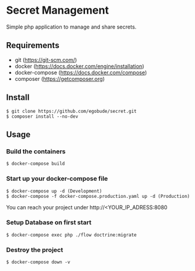 # Secret Management

Simple php application to manage and share secrets.

## Requirements

 * git (https://git-scm.com/)
 * docker (https://docs.docker.com/engine/installation)
 * docker-compose (https://docs.docker.com/compose)
 * composer (https://getcomposer.org)

## Install

    $ git clone https://github.com/egobude/secret.git
    $ composer install --no-dev

## Usage

### Build the containers    

    $ docker-compose build

### Start up your docker-compose file    

    $ docker-compose up -d (Development)
    $ docker-compose -f docker-compose.production.yaml up -d (Production)

You can reach your project under http://<YOUR_IP_ADRESS:8080

### Setup Database on first start

    $ docker-compose exec php ./flow doctrine:migrate

### Destroy the project

    $ docker-compose down -v
